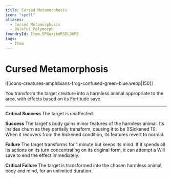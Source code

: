```yaml
---
title: Cursed Metamorphosis
icon: "spell"
aliases:
  - Cursed Metamorphosis
  - Baleful Polymorph
foundryId: Item.SPGoxjkdRSDL3UME
tags:
  - Item
---
```


# Cursed Metamorphosis
![[icons-creatures-amphibians-frog-confused-green-blue.webp|150]]

You transform the target creature into a harmless animal appropriate to the area, with effects based on its Fortitude save.

* * *

**Critical Success** The target is unaffected.

**Success** The target's body gains minor features of the harmless animal. Its insides churn as they partially transform, causing it to be [[Sickened 1]]. When it recovers from the Sickened condition, its features revert to normal.

**Failure** The target transforms for 1 minute but keeps its mind. If it spends all its actions on its turn concentrating on its original form, it can attempt a Will save to end the effect immediately.

**Critical Failure** The target is transformed into the chosen harmless animal, body and mind, for an unlimited duration.
